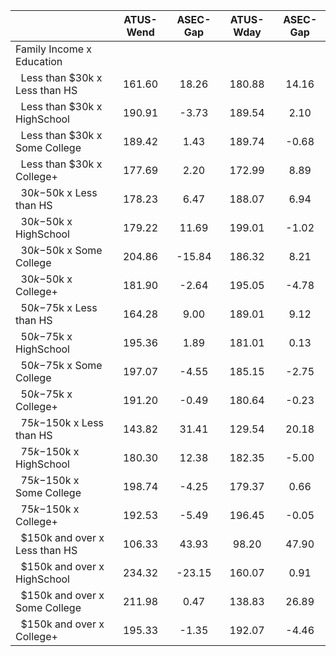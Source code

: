 
|                      |    ATUS-Wend |     ASEC-Gap |    ATUS-Wday |     ASEC-Gap |
| -------------------- | :----------: | :----------: | :----------: | :----------: |
| Family Income x Education |              |              |              |              |
| &nbsp;&nbsp;Less than $30k x Less than HS |       161.60 |        18.26 |       180.88 |        14.16 |
| &nbsp;&nbsp;Less than $30k x HighSchool |       190.91 |        -3.73 |       189.54 |         2.10 |
| &nbsp;&nbsp;Less than $30k x Some College |       189.42 |         1.43 |       189.74 |        -0.68 |
| &nbsp;&nbsp;Less than $30k x College+ |       177.69 |         2.20 |       172.99 |         8.89 |
| &nbsp;&nbsp;$30k-$50k x Less than HS |       178.23 |         6.47 |       188.07 |         6.94 |
| &nbsp;&nbsp;$30k-$50k x HighSchool |       179.22 |        11.69 |       199.01 |        -1.02 |
| &nbsp;&nbsp;$30k-$50k x Some College |       204.86 |       -15.84 |       186.32 |         8.21 |
| &nbsp;&nbsp;$30k-$50k x College+ |       181.90 |        -2.64 |       195.05 |        -4.78 |
| &nbsp;&nbsp;$50k-$75k x Less than HS |       164.28 |         9.00 |       189.01 |         9.12 |
| &nbsp;&nbsp;$50k-$75k x HighSchool |       195.36 |         1.89 |       181.01 |         0.13 |
| &nbsp;&nbsp;$50k-$75k x Some College |       197.07 |        -4.55 |       185.15 |        -2.75 |
| &nbsp;&nbsp;$50k-$75k x College+ |       191.20 |        -0.49 |       180.64 |        -0.23 |
| &nbsp;&nbsp;$75k-$150k x Less than HS |       143.82 |        31.41 |       129.54 |        20.18 |
| &nbsp;&nbsp;$75k-$150k x HighSchool |       180.30 |        12.38 |       182.35 |        -5.00 |
| &nbsp;&nbsp;$75k-$150k x Some College |       198.74 |        -4.25 |       179.37 |         0.66 |
| &nbsp;&nbsp;$75k-$150k x College+ |       192.53 |        -5.49 |       196.45 |        -0.05 |
| &nbsp;&nbsp;$150k and over x Less than HS |       106.33 |        43.93 |        98.20 |        47.90 |
| &nbsp;&nbsp;$150k and over x HighSchool |       234.32 |       -23.15 |       160.07 |         0.91 |
| &nbsp;&nbsp;$150k and over x Some College |       211.98 |         0.47 |       138.83 |        26.89 |
| &nbsp;&nbsp;$150k and over x College+ |       195.33 |        -1.35 |       192.07 |        -4.46 |

